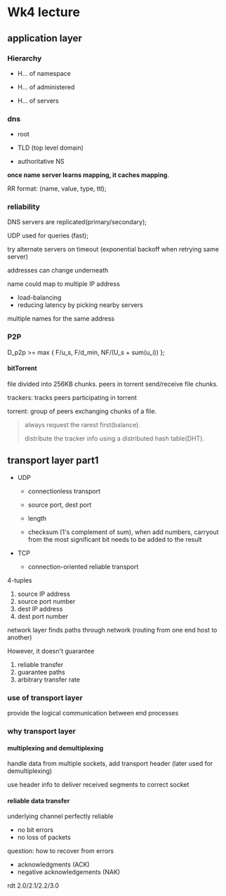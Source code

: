 # Wk4 lecture

## application layer

### Hierarchy

* H... of namespace

* H... of administered

* H... of servers

### dns

* root

* TLD (top level domain)

* authoritative NS

__once name server learns mapping, it caches mapping__.

RR format: (name, value, type, ttl);

### reliability

DNS servers are replicated(primary/secondary);

UDP used for queries (fast);

try alternate servers on timeout (exponential backoff when retrying same server)

addresses can change underneath

name could map to multiple IP address

* load-balancing
* reducing latency by picking nearby servers

multiple names for the same address

### P2P

D_p2p >= max { F/u_s, F/d_min, NF/(U_s + sum(u_i)) };

#### bitTorrent

file divided into 256KB chunks.
peers in torrent send/receive file chunks.

trackers: tracks peers participating in torrent

torrent: group of peers exchanging chunks of a file.

> always request the rarest first(balance).
>
> distribute the tracker info using a distributed hash table(DHT).

## transport layer part1

* UDP
  * connectionless transport

  * source port, dest port
  * length
  * checksum (1's complement of sum), when add numbers, carryout from the most significant bit needs to be added to the result

* TCP
  * connection-oriented reliable transport

4-tuples

1. source IP address
2. source port number 
3. dest IP address
4. dest port number

network layer finds paths through network (routing from one end host to another)

However, it doesn't guarantee

1. reliable transfer
2. guarantee paths
3. arbitrary transfer rate

### use of transport layer

provide the logical communication between end processes

### why transport layer

#### multiplexing and demultiplexing

handle data from multiple sockets, add transport header (later used for demultiplexing)

use header info to deliver received segments to correct socket

#### reliable data transfer

underlying channel perfectly reliable

* no bit errors
* no loss of packets

question: how to recover from errors

* acknowledgments (ACK)
* negative acknowledgements (NAK)

rdt 2.0/2.1/2.2/3.0

